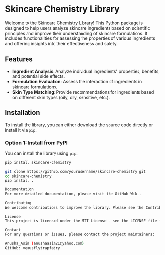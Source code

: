 # Skincare Chemistry Library

Welcome to the Skincare Chemistry Library! This Python package is designed to help users analyze skincare ingredients based on scientific principles and improve their understanding of skincare formulations. It includes functionalities for assessing the properties of various ingredients and offering insights into their effectiveness and safety.

## Features

- **Ingredient Analysis**: Analyze individual ingredients' properties, benefits, and potential side effects.
- **Formulation Evaluation**: Assess the interaction of ingredients in skincare formulations.
- **Skin Type Matching**: Provide recommendations for ingredients based on different skin types (oily, dry, sensitive, etc.).

## Installation

To install the library, you can either download the source code directly or install it via `pip`.

### Option 1: Install from PyPI

You can install the library using `pip`:

```bash
pip install skincare-chemistry

git clone https://github.com/yourusername/skincare-chemistry.git
cd skincare-chemistry
pip install .

Documentation
For more detailed documentation, please visit the GitHub Wiki.

Contributing
We welcome contributions to improve the library. Please see the Contributing Guide for more information.

License
This project is licensed under the MIT License - see the LICENSE file for details.

Contact
For any questions or issues, please contact the project maintainers:

Anusha_Asim (anushaasim21@yahoo.com)
GitHub: venusflytrapfairy
